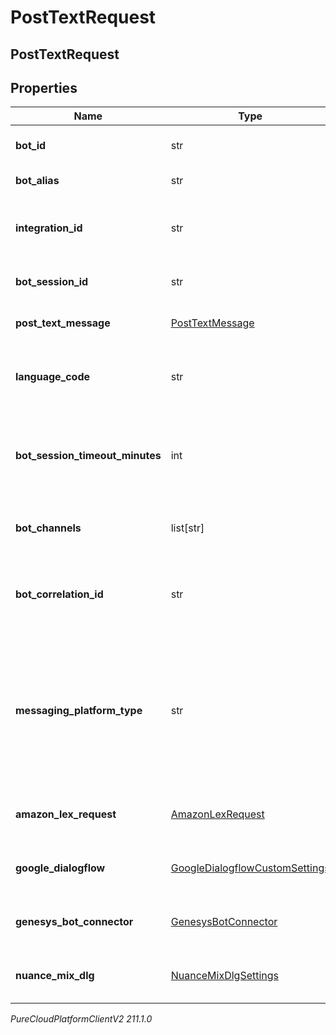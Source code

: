 # PostTextRequest

## PostTextRequest

## Properties

|Name | Type | Description | Notes|
|------------ | ------------- | ------------- | -------------|
| **bot_id** | str | ID of the bot to send the text to. | |
| **bot_alias** | str | Alias/Version of the bot | [optional] |
| **integration_id** | str | the integration service id for the bot&#39;s credentials | |
| **bot_session_id** | str | GUID for this bot&#39;s session | |
| **post_text_message** | [PostTextMessage](PostTextMessage) | Message to send to the bot | |
| **language_code** | str | The launguage code the bot will run under | [optional] |
| **bot_session_timeout_minutes** | int | Override timeout for the bot session. This should be greater than 10 minutes. | [optional] |
| **bot_channels** | list[str] | The channels this bot is utilizing | [optional] |
| **bot_correlation_id** | str | Id for tracking the activity - this will be returned in the response | [optional] |
| **messaging_platform_type** | str | If the channels list contains a &#39;Messaging&#39; item and the messaging platform is known, include it here to get accurate analytics | [optional] |
| **amazon_lex_request** | [AmazonLexRequest](AmazonLexRequest) | Provider specific settings, if any | [optional] |
| **google_dialogflow** | [GoogleDialogflowCustomSettings](GoogleDialogflowCustomSettings) | Provider specific settings, if any | [optional] |
| **genesys_bot_connector** | [GenesysBotConnector](GenesysBotConnector) | Provider specific settings, if any | [optional] |
| **nuance_mix_dlg** | [NuanceMixDlgSettings](NuanceMixDlgSettings) | Provider specific settings, if any | [optional] |



_PureCloudPlatformClientV2 211.1.0_

